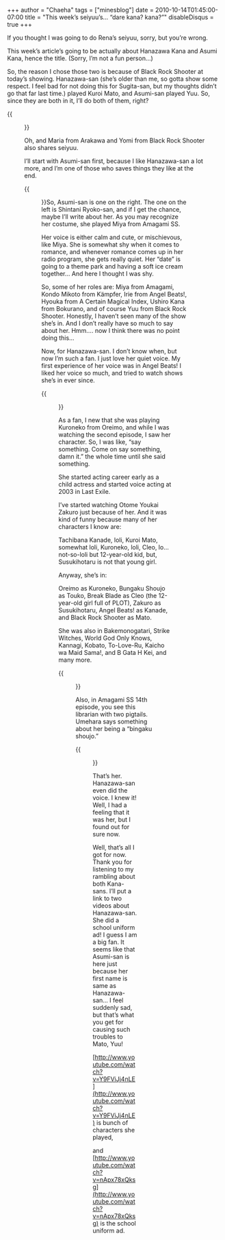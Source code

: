 +++
author = "Chaeha"
tags = ["minesblog"]
date = 2010-10-14T01:45:00-07:00
title = "This week’s seiyuu’s… “dare kana? kana?”"
disableDisqus = true
+++

If you thought I was going to do Rena’s seiyuu, sorry, but you’re wrong.

This week’s article’s going to be actually about Hanazawa Kana and Asumi Kana, hence the title. (Sorry, I’m not a fun person…)

So, the reason I chose those two is because of Black Rock Shooter at today’s showing. Hanazawa-san (she’s older than me, so gotta show some respect. I feel bad for not doing this for Sugita-san, but my thoughts didn’t go that far last time.) played Kuroi Mato, and Asumi-san played Yuu. So, since they are both in it, I’ll do both of them, right?

{{<figure src="http://minesblog.com/anime/files/2010/10/4cd01c0d99099cd4ae97826c5f00b51a71e00a72.jpg" link="http://minesblog.com/anime/files/2010/10/4cd01c0d99099cd4ae97826c5f00b51a71e00a72.jpg" caption="Why can&#39;t they stay like this?" width="750" height="692">}}

Oh, and Maria from Arakawa and Yomi from Black Rock Shooter also shares seiyuu.

I’ll start with Asumi-san first, because I like Hanazawa-san a lot more, and I’m one of those who saves things they like at the end.

{{<figure src="http://minesblog.com/anime/files/2010/10/f0007940_4bd2c58074e65.jpg" link="http://minesblog.com/anime/files/2010/10/f0007940_4bd2c58074e65.jpg" width="640" height="426">}}So, Asumi-san is one on the right. The one on the left is Shintani Ryoko-san, and if I get the chance, maybe I’ll write about her. As you may recognize her costume, she played Miya from Amagami SS.

Her voice is either calm and cute, or mischievous, like Miya. She is somewhat shy when it comes to romance, and whenever romance comes up in her radio program, she gets really quiet. Her “date” is going to a theme park and having a soft ice cream together… And here I thought I was shy.

So, some of her roles are: Miya from Amagami, Kondo Mikoto from Kämpfer, Irie from Angel Beats!, Hyouka from A Certain Magical Index, Ushiro Kana from Bokurano, and of course Yuu from Black Rock Shooter. Honestly, I haven’t seen many of the show she’s in. And I don’t really have so much to say about her. Hmm…. now I think there was no point doing this…

Now, for Hanazawa-san. I don’t know when, but now I’m such a fan. I just love her quiet voice. My first experience of her voice was in Angel Beats! I liked her voice so much, and tried to watch shows she’s in ever since.

{{<figure src="http://minesblog.com/anime/files/2010/10/f0012769_4b62ba9980ac5.jpg" link="http://minesblog.com/anime/files/2010/10/f0012769_4b62ba9980ac5.jpg" caption="That&#39;s her." width="647" height="450">}}

As a fan, I new that she was playing Kuroneko from Oreimo, and while I was watching the second episode, I saw her character. So, I was like, “say something. Come on say something, damn it.” the whole time until she said something.

She started acting career early as a child actress and started voice acting at 2003 in Last Exile.

I’ve started watching Otome Youkai Zakuro just because of her. And it was kind of funny because many of her characters I know are:

Tachibana Kanade, loli, Kuroi Mato, somewhat loli, Kuroneko, loli, Cleo, lo… not-so-loli but 12-year-old kid, but, Susukihotaru is not that young girl.

Anyway, she’s in:

Oreimo as Kuroneko, Bungaku Shoujo as Touko, Break Blade as Cleo (the 12-year-old girl full of PLOT), Zakuro as Susukihotaru, Angel Beats! as Kanade, and Black Rock Shooter as Mato.

She was also in Bakemonogatari, Strike Witches, World God Only Knows, Kannagi, Kobato, To-Love-Ru, Kaicho wa Maid Sama!, and B Gata H Kei, and many more.

{{<figure src="http://minesblog.com/anime/files/2010/10/1.png" link="http://minesblog.com/anime/files/2010/10/1.png" width="652" height="371">}}

Also, in Amagami SS 14th episode, you see this librarian with two pigtails. Umehara says something about her being a “bingaku shoujo.”

{{<figure src="http://minesblog.com/anime/files/2010/10/zwc9qt.jpg.png" link="http://minesblog.com/anime/files/2010/10/zwc9qt.jpg.png" caption="Now you&#39;re appearing beyond your own show... " width="597" height="511">}}

That’s her. Hanazawa-san even did the voice. I knew it! Well, I had a feeling that it was her, but I found out for sure now.

Well, that’s all I got for now. Thank you for listening to my rambling about both Kana-sans. I’ll put a link to two videos about Hanazawa-san. She did a school uniform ad! I guess I am a big fan. It seems like that Asumi-san is here just because her first name is same as Hanazawa-san… I feel suddenly sad, but that’s what you get for causing such troubles to Mato, Yuu!

[http://www.youtube.com/watch?v=Y9FViJj4nLE](http://www.youtube.com/watch?v=Y9FViJj4nLE) is bunch of characters she played,

and [http://www.youtube.com/watch?v=nApx78xQksg](http://www.youtube.com/watch?v=nApx78xQksg) is the school uniform ad.
